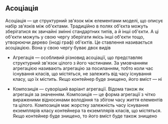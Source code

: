 ## Асоціація

Асоціація — це структурний зв'язок між елементами моделі, що описує набір зв'язків між об'єктами. Традиційно в полях об'єкта можуть зберігатися як звичайні змінні стандартних типів, а й інші об'єкти. А ці об'єкти можуть у свою чергу зберігати якісь інші об'єкти тощо, утворюючи дерево (іноді граф) об'єктів. Це ставлення називається асоціацією. Вона у свою чергу буває двох видів

-   Агрегація — особливий різновид асоціації, що представляє структурний зв'язок цілого з його частинами. За умовчанням агрегацією називають агрегацію за посиланням, тобто коли час існування класів, що містяться, не залежить від часу існування класу, що їх містить. Якщо контейнер буде знищено, його вміст — ні

-   Композиція — суворіший варіант агрегації. Відома також як агрегація за значенням. Композиція — це форма агрегації з чітко вираженими відносинами володіння та збігом часу життя елементів та цілого. Композиція має жорстку залежність часу існування екземплярів класу контейнера та екземплярів класів, що містяться. Якщо контейнер буде знищено, то його вміст буде також знищено
